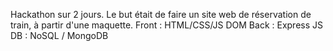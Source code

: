 Hackathon sur 2 jours. 
Le but était de faire un site web de réservation de train, à partir d'une maquette.
Front : HTML/CSS/JS DOM
Back : Express JS
DB : NoSQL / MongoDB
